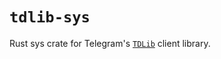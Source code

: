 # `tdlib-sys`

Rust sys crate for Telegram's [`TDLib`](https://core.telegram.org/tdlib) client
library.
